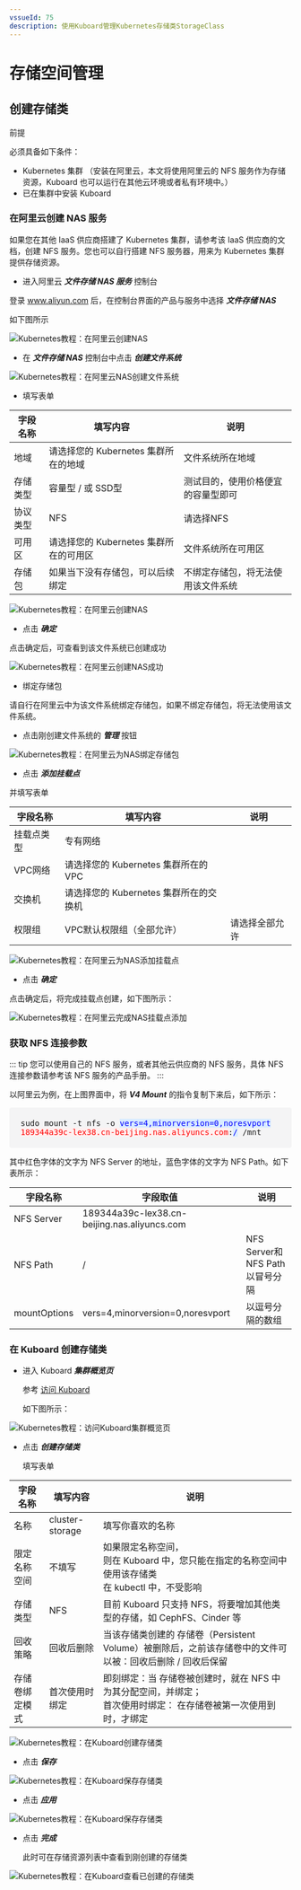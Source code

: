 ```yaml
---
vssueId: 75
description: 使用Kuboard管理Kubernetes存储类StorageClass
---
```


# 存储空间管理

## 创建存储类

前提

必须具备如下条件：

* Kubernetes 集群 （安装在阿里云，本文将使用阿里云的 NFS 服务作为存储资源，Kuboard 也可以运行在其他云环境或者私有环境中。）
* 已在集群中安装 Kuboard

### 在阿里云创建 NAS 服务

如果您在其他 IaaS 供应商搭建了 Kubernetes 集群，请参考该 IaaS 供应商的文档，创建 NFS 服务。您也可以自行搭建 NFS 服务器，用来为 Kubernetes 集群提供存储资源。

* 进入阿里云 ***文件存储 NAS 服务*** 控制台

登录 www.aliyun.com 后，在控制台界面的产品与服务中选择 ***文件存储 NAS***

如下图所示

![Kubernetes教程：在阿里云创建NAS](./storage-create.assets/image-20190717113807552.png)

* 在 ***文件存储 NAS*** 控制台中点击 ***创建文件系统*** 

![Kubernetes教程：在阿里云NAS创建文件系统](./storage-create.assets/image-20190717114304953.png)



* 填写表单

| 字段名称 | 填写内容                               | 说明                               |
| -------- | -------------------------------------- | ---------------------------------- |
| 地域     | 请选择您的 Kubernetes 集群所在的地域   | 文件系统所在地域                   |
| 存储类型 | 容量型 / 或 SSD型                      | 测试目的，使用价格便宜的容量型即可 |
| 协议类型 | NFS                                    | 请选择NFS                          |
| 可用区   | 请选择您的 Kubernetes 集群所在的可用区 | 文件系统所在可用区                 |
| 存储包   | 如果当下没有存储包，可以后续绑定       | 不绑定存储包，将无法使用该文件系统 |

![Kubernetes教程：在阿里云创建NAS](./storage-create.assets/image-20190717114354610.png)



* 点击 ***确定***

点击确定后，可查看到该文件系统已创建成功

![Kubernetes教程：在阿里云创建NAS成功](./storage-create.assets/image-20190717115020848.png)

* 绑定存储包

请自行在阿里云中为该文件系统绑定存储包，如果不绑定存储包，将无法使用该文件系统。

* 点击刚创建文件系统的 ***管理*** 按钮

![Kubernetes教程：在阿里云为NAS绑定存储包](./storage-create.assets/image-20190717115403374.png)

* 点击 ***添加挂载点***

并填写表单

| 字段名称   | 填写内容                               | 说明           |
| ---------- | -------------------------------------- | -------------- |
| 挂载点类型 | 专有网络                               |                |
| VPC网络    | 请选择您的 Kubernetes 集群所在的VPC    |                |
| 交换机     | 请选择您的 Kubernetes 集群所在的交换机 |                |
| 权限组     | VPC默认权限组（全部允许）              | 请选择全部允许 |

![Kubernetes教程：在阿里云为NAS添加挂载点](./storage-create.assets/image-20190717115457614.png)

* 点击 ***确定***

点击确定后，将完成挂载点创建，如下图所示：

![Kubernetes教程：在阿里云完成NAS挂载点添加](./storage-create.assets/image-20190717115829821.png)

### 获取 NFS 连接参数

::: tip
您可以使用自己的 NFS 服务，或者其他云供应商的 NFS 服务，具体 NFS 连接参数请参考该 NFS 服务的产品手册。
:::

以阿里云为例，在上图界面中，将 ***V4 Mount*** 的指令复制下来后，如下所示：

<div style="font-family: Monaco,Menlo,Consolas,Bitstream Vera Sans Mono,monospace; padding: 20px; background-color: rgb(244, 244, 245);border-radius: 4px;">
  sudo mount -t nfs -o <span style="color: blue; background-color: rgb(217, 236, 255);">vers=4,minorversion=0,noresvport</span> <span style="color: red; background-color: rgb(254, 240, 240);">189344a39c-lex38.cn-beijing.nas.aliyuncs.com</span>:<span style="color: blue; background-color: rgb(217, 236, 255);">/</span> /mnt
</div>

其中红色字体的文字为 NFS Server 的地址，蓝色字体的文字为 NFS Path。如下表所示：

| 字段名称     | 字段取值                                     | 说明                           |
| ------------ | -------------------------------------------- | ------------------------------ |
| NFS Server   | 189344a39c-lex38.cn-beijing.nas.aliyuncs.com |                                |
| NFS Path     | /                                            | NFS Server和NFS Path以冒号分隔 |
| mountOptions | vers=4,minorversion=0,noresvport             | 以逗号分隔的数组               |


### 在 Kuboard 创建存储类

* 进入 Kuboard ***集群概览页***

  参考 [访问 Kuboard](install/install-dashboard?id=访问)

  如下图所示：

![Kubernetes教程：访问Kuboard集群概览页](./storage-create.assets/image-20190723112105018.png)

* 点击 ***创建存储类***

  填写表单

| 字段名称       | 填写内容        | 说明                                                         |
| -------------- | --------------- | ------------------------------------------------------------ |
| 名称           | cluster-storage | 填写你喜欢的名称                                             |
| 限定名称空间   | 不填写          | 如果限定名称空间，<br />则在 Kuboard 中，您只能在指定的名称空间中使用该存储类<br />在 kubectl 中，不受影响 |
| 存储类型       | NFS             | 目前 Kuboard 只支持 NFS，将要增加其他类型的存储，如 CephFS、Cinder 等 |
| 回收策略       | 回收后删除      | 当该存储类创建的 存储卷（Persistent Volume）被删除后，之前该存储卷中的文件可以被：回收后删除 / 回收后保留 |
| 存储卷绑定模式 | 首次使用时绑定  | 即刻绑定：当 存储卷被创建时，就在 NFS 中为其分配空间，并绑定；<br />首次使用时绑定： 在存储卷被第一次使用到时，才绑定 |

![Kubernetes教程：在Kuboard创建存储类](./storage-create.assets/image-20190814111245506.png)



* 点击 ***保存***

![Kubernetes教程：在Kuboard保存存储类](./storage-create.assets/image-20190723112204681.png)



* 点击 ***应用***

![Kubernetes教程：在Kuboard保存存储类](./storage-create.assets/image-20190723113250521.png)



* 点击 ***完成***

  此时可在存储资源列表中查看到刚创建的存储类

![Kubernetes教程：在Kuboard查看已创建的存储类](./storage-create.assets/image-20190723113312360.png)
